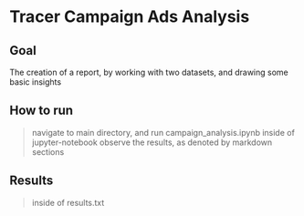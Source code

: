 # Tracer Campaign Ads Analysis

## Goal
The creation of a report, by working with two datasets, and drawing some basic insights

## How to run
> navigate to main directory, and run campaign_analysis.ipynb inside of jupyter-notebook
> observe the results, as denoted by markdown sections

## Results
> inside of results.txt